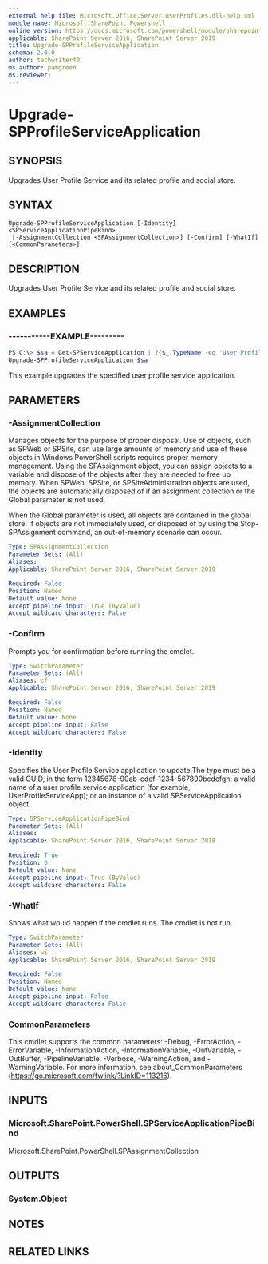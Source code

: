 ```yaml
---
external help file: Microsoft.Office.Server.UserProfiles.dll-help.xml
module name: Microsoft.SharePoint.Powershell
online version: https://docs.microsoft.com/powershell/module/sharepoint-server/upgrade-spprofileserviceapplication
applicable: SharePoint Server 2016, SharePoint Server 2019
title: Upgrade-SPProfileServiceApplication
schema: 2.0.0
author: techwriter40
ms.author: pamgreen
ms.reviewer:
---
```


# Upgrade-SPProfileServiceApplication

## SYNOPSIS
Upgrades User Profile Service and its related profile and social store.

## SYNTAX

```
Upgrade-SPProfileServiceApplication [-Identity] <SPServiceApplicationPipeBind>
 [-AssignmentCollection <SPAssignmentCollection>] [-Confirm] [-WhatIf] [<CommonParameters>]
```

## DESCRIPTION
Upgrades User Profile Service and its related profile and social store.

## EXAMPLES

### -----------EXAMPLE---------
```powershell
PS C:\> $sa = Get-SPServiceApplication | ?{$_.TypeName -eq 'User Profile Service Application'}
Upgrade-SPProfileServiceApplication $sa
```

This example upgrades the specified user profile service application.

## PARAMETERS

### -AssignmentCollection
Manages objects for the purpose of proper disposal. Use of objects, such as SPWeb or SPSite, can use large amounts of memory and use of these objects in Windows PowerShell scripts requires proper memory management. Using the SPAssignment object, you can assign objects to a variable and dispose of the objects after they are needed to free up memory. When SPWeb, SPSite, or SPSiteAdministration objects are used, the objects are automatically disposed of if an assignment collection or the Global parameter is not used.

When the Global parameter is used, all objects are contained in the global store. If objects are not immediately used, or disposed of by using the Stop-SPAssignment command, an out-of-memory scenario can occur.

```yaml
Type: SPAssignmentCollection
Parameter Sets: (All)
Aliases: 
Applicable: SharePoint Server 2016, SharePoint Server 2019

Required: False
Position: Named
Default value: None
Accept pipeline input: True (ByValue)
Accept wildcard characters: False
```

### -Confirm
Prompts you for confirmation before running the cmdlet.

```yaml
Type: SwitchParameter
Parameter Sets: (All)
Aliases: cf
Applicable: SharePoint Server 2016, SharePoint Server 2019

Required: False
Position: Named
Default value: None
Accept pipeline input: False
Accept wildcard characters: False
```

### -Identity
Specifies the User Profile Service application to update.The type must be a valid GUID, in the form 12345678-90ab-cdef-1234-567890bcdefgh; a valid name of a user profile service application (for example, UserProfileServiceApp); or an instance of a valid SPServiceApplication object.

```yaml
Type: SPServiceApplicationPipeBind
Parameter Sets: (All)
Aliases: 
Applicable: SharePoint Server 2016, SharePoint Server 2019

Required: True
Position: 0
Default value: None
Accept pipeline input: True (ByValue)
Accept wildcard characters: False
```

### -WhatIf
Shows what would happen if the cmdlet runs.
The cmdlet is not run.

```yaml
Type: SwitchParameter
Parameter Sets: (All)
Aliases: wi
Applicable: SharePoint Server 2016, SharePoint Server 2019

Required: False
Position: Named
Default value: None
Accept pipeline input: False
Accept wildcard characters: False
```

### CommonParameters
This cmdlet supports the common parameters: -Debug, -ErrorAction, -ErrorVariable, -InformationAction, -InformationVariable, -OutVariable, -OutBuffer, -PipelineVariable, -Verbose, -WarningAction, and -WarningVariable. For more information, see about_CommonParameters (https://go.microsoft.com/fwlink/?LinkID=113216).

## INPUTS

### Microsoft.SharePoint.PowerShell.SPServiceApplicationPipeBind
Microsoft.SharePoint.PowerShell.SPAssignmentCollection

## OUTPUTS

### System.Object

## NOTES

## RELATED LINKS
